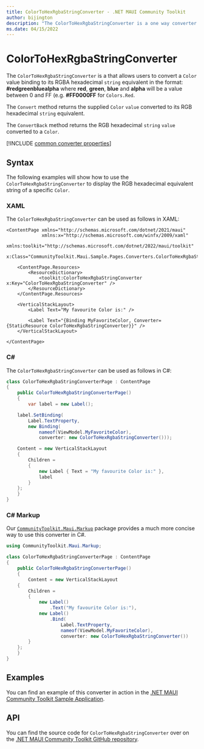 ```yaml
---
title: ColorToHexRgbaStringConverter - .NET MAUI Community Toolkit
author: bijington
description: "The ColorToHexRgbaStringConverter is a one way converter that allows users to convert a Color value binding to its RGBA hexadecimal string equivalent."
ms.date: 04/15/2022
---
```


# ColorToHexRgbaStringConverter

The `ColorToHexRgbaStringConverter` is a that allows users to convert a `Color` value binding to its RGBA hexadecimal `string` equivalent in the format: **#redgreenbluealpha** where **red**, **green**, **blue** and **alpha** will be a value between 0 and FF (e.g. **#FF0000FF** for `Colors.Red`.

The `Convert` method returns the supplied `Color` `value` converted to its RGB hexadecimal `string` equivalent.

The `ConvertBack` method returns the RGB hexadecimal `string` `value` converted to a `Color`.

[!INCLUDE [common converter properties](../includes/communitytoolkit-converter.md)]

## Syntax

The following examples will show how to use the `ColorToHexRgbaStringConverter` to display the RGB hexadecimal equivalent string of a specific `Color`.

### XAML

The `ColorToHexRgbaStringConverter` can be used as follows in XAML:

```xaml
<ContentPage xmlns="http://schemas.microsoft.com/dotnet/2021/maui"
             xmlns:x="http://schemas.microsoft.com/winfx/2009/xaml"
             xmlns:toolkit="http://schemas.microsoft.com/dotnet/2022/maui/toolkit"
             x:Class="CommunityToolkit.Maui.Sample.Pages.Converters.ColorToHexRgbaStringConverterPage">

    <ContentPage.Resources>
        <ResourceDictionary>
            <toolkit:ColorToHexRgbaStringConverter x:Key="ColorToHexRgbaStringConverter" />
        </ResourceDictionary>
    </ContentPage.Resources>

    <VerticalStackLayout>
        <Label Text="My favourite Color is:" />

        <Label Text="{Binding MyFavoriteColor, Converter={StaticResource ColorToHexRgbaStringConverter}}" />
    </VerticalStackLayout>

</ContentPage>
```

### C#

The `ColorToHexRgbaStringConverter` can be used as follows in C#:

```csharp
class ColorToHexRgbaStringConverterPage : ContentPage
{
    public ColorToHexRgbaStringConverterPage()
    {
        var label = new Label();

	label.SetBinding(
		Label.TextProperty,
		new Binding(
			nameof(ViewModel.MyFavoriteColor),
			converter: new ColorToHexRgbaStringConverter()));

	Content = new VerticalStackLayout
	{
		Children =
		{
			new Label { Text = "My favourite Color is:" },
			label
		}
	};
    }
}
```

### C# Markup

Our [`CommunityToolkit.Maui.Markup`](../markup/markup.md) package provides a much more concise way to use this converter in C#.

```csharp
using CommunityToolkit.Maui.Markup;

class ColorToHexRgbaStringConverterPage : ContentPage
{
    public ColorToHexRgbaStringConverterPage()
    {
        Content = new VerticalStackLayout
	{
		Children =
		{
			new Label()
				.Text("My favourite Color is:"),
			new Label()
				.Bind(
					Label.TextProperty,
					nameof(ViewModel.MyFavoriteColor),
					converter: new ColorToHexRgbaStringConverter())
		}
	};
    }
}
```

## Examples

You can find an example of this converter in action in the [.NET MAUI Community Toolkit Sample Application](https://github.com/CommunityToolkit/Maui/blob/main/samples/CommunityToolkit.Maui.Sample/Pages/Converters/ColorsConverterPage.xaml).

## API

You can find the source code for `ColorToHexRgbaStringConverter` over on the [.NET MAUI Community Toolkit GitHub repository](https://github.com/CommunityToolkit/Maui/blob/main/src/CommunityToolkit.Maui/Converters/ColorToStringConverter.shared.cs).
